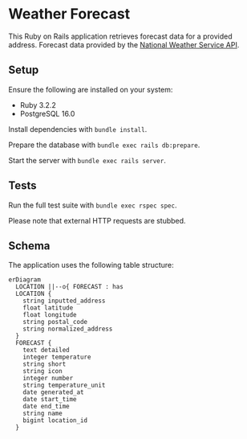 # Weather Forecast

This Ruby on Rails application retrieves forecast data for a provided address. Forecast data provided by the [National Weather Service API](https://www.weather.gov/documentation/services-web-api).

## Setup

Ensure the following are installed on your system:
- Ruby 3.2.2
- PostgreSQL 16.0

Install dependencies with `bundle install`.

Prepare the database with `bundle exec rails db:prepare`.

Start the server with `bundle exec rails server`.

## Tests

Run the full test suite with `bundle exec rspec spec`.

Please note that external HTTP requests are stubbed.

## Schema

The application uses the following table structure:

```mermaid
erDiagram
  LOCATION ||--o{ FORECAST : has
  LOCATION {
    string inputted_address
    float latitude
    float longitude
    string postal_code
    string normalized_address
  }
  FORECAST {
    text detailed
    integer temperature
    string short
    string icon
    integer number
    string temperature_unit
    date generated_at
    date start_time
    date end_time
    string name
    bigint location_id
  }
```
